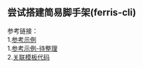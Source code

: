 ## 尝试搭建简易脚手架(ferris-cli)


参考链接：  
1.[参考示例](https://www.jianshu.com/p/95bca88285e6)  
1.[参考示例-待整理](https://juejin.cn/post/6844903896163303438)  
2.[关联模板代码](https://segmentfault.com/q/1010000012493731) 